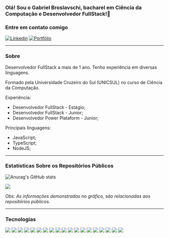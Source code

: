 ### Olá! Sou o Gabriel Broslavschi, bacharel em Ciência da Computação e Desenvolvedor FullStack!👋

### Entre em contato comigo
[![Linkedin](https://img.shields.io/badge/LinkedIn-0077B5?style=for-the-badge&logo=linkedin&logoColor=white)](https://www.linkedin.com/in/gabriel-broslavschi/)  [![Portfólio](https://img.shields.io/badge/Portfolio-YourPortfolioColorHere?style=for-the-badge)](https://gabriebroslavschideveloper.netlify.app)

---

### Sobre

Desenvolvedor FullStack a mais de 1 ano. Tenho experiência em diversas linguagens.

Formado pela Universidade Cruzeiro do Sul (UNICSUL) no curso de Ciência da Computação.

Experiência:

* Desenvolvedor FullStack - Estágio;
* Desenvolvedor FullStack - Junior;
* Desenvolvedor Power Plataform - Junior;

Principais linguagens:

* JavaScript;
* TypeScript;
* NodeJS;

---

### Estatísticas Sobre os Repositórios Públicos

![Anurag's GitHub stats](https://github-readme-stats.vercel.app/api?username=gabrielbroslavschi&show_icons=true&theme=radical)

<div align="left">
  
  <img src="https://github-readme-stats-git-masterrstaa-rickstaa.vercel.app/api/top-langs/?username=gabrielbroslavschi&layout=compact&langs_count=12&theme=radical&hide=Ruby"/>
</div>

<i>Obs: As informações demonstradas no gráfico, são relacionadas aos repositórios públicos.</i>

---

### Tecnologias 

<div>
  <img src="https://img.shields.io/badge/JavaScript-F7DF1E?style=for-the-badge&logo=javascript&logoColor=black">
  <img src="https://img.shields.io/badge/Node.js-43853D?style=for-the-badge&logo=node.js&logoColor=white">
  <img src="https://img.shields.io/badge/TypeScript-007ACC?style=for-the-badge&logo=typescript&logoColor=white">
  <img src="https://img.shields.io/badge/HTML5-E34F26?style=for-the-badge&logo=html5&logoColor=white">
  <img src="https://img.shields.io/badge/CSS3-1572B6?style=for-the-badge&logo=css3&logoColor=white">
  <img src="https://img.shields.io/badge/Python-3776AB?style=for-the-badge&logo=python&logoColor=white">
  <img src="https://img.shields.io/badge/React-20232A?style=for-the-badge&logo=react&logoColor=61DAFB">
  <img src="https://img.shields.io/badge/Angular-DD0031?style=for-the-badge&logo=angular&logoColor=white">
  <img src="https://img.shields.io/badge/Bootstrap-563D7C?style=for-the-badge&logo=bootstrap&logoColor=white">
  <img src="https://img.shields.io/badge/Material--UI-0081CB?style=for-the-badge&logo=material-ui&logoColor=white">
  <img src="https://img.shields.io/badge/MySQL-00000F?style=for-the-badge&logo=mysql&logoColor=white">
  <img src="https://img.shields.io/badge/PostgreSQL-316192?style=for-the-badge&logo=postgresql&logoColor=white">
  <img src="https://img.shields.io/badge/MongoDB-4EA94B?style=for-the-badge&logo=mongodb&logoColor=white">
  <img src="https://img.shields.io/badge/SQLite-07405E?style=for-the-badge&logo=sqlite&logoColor=white">
  <img src="https://img.shields.io/badge/Amazon_AWS-232F3E?style=for-the-badge&logo=amazon-aws&logoColor=white">
  <img src="https://img.shields.io/badge/Jest-323330?style=for-the-badge&logo=Jest&logoColor=white">
  <img src="https://img.shields.io/badge/MariaDB-003545?style=for-the-badge&logo=mariadb&logoColor=white">
  <img src="https://img.shields.io/badge/Figma-F24E1E?style=for-the-badge&logo=figma&logoColor=white">
  <img src="https://img.shields.io/badge/Prisma-3982CE?style=for-the-badge&logo=Prisma&logoColor=white">
</div>
